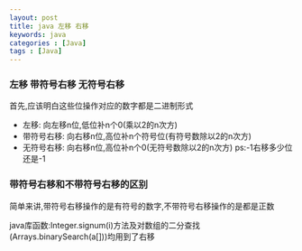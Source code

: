 ```yaml
---
layout: post
title: java 左移 右移
keywords: java
categories : [Java]
tags : [Java]
---
```


### 左移 带符号右移 无符号右移

首先,应该明白这些位操作对应的数字都是二进制形式
* 左移: 向左移n位,低位补n个0(乘以2的n次方)
* 带符号右移: 向右移n位,高位补n个符号位(有符号数除以2的n次方)
* 无符号右移: 向右移n位,高位补n个0(无符号数除以2的n次方)
ps:-1右移多少位还是-1

### 带符号右移和不带符号右移的区别
简单来讲,带符号右移操作的是有符号的数字,不带符号右移操作的是都是正数

java库函数:Integer.signum(i)方法及对数组的二分查找(Arrays.binarySearch(a[]))均用到了右移



